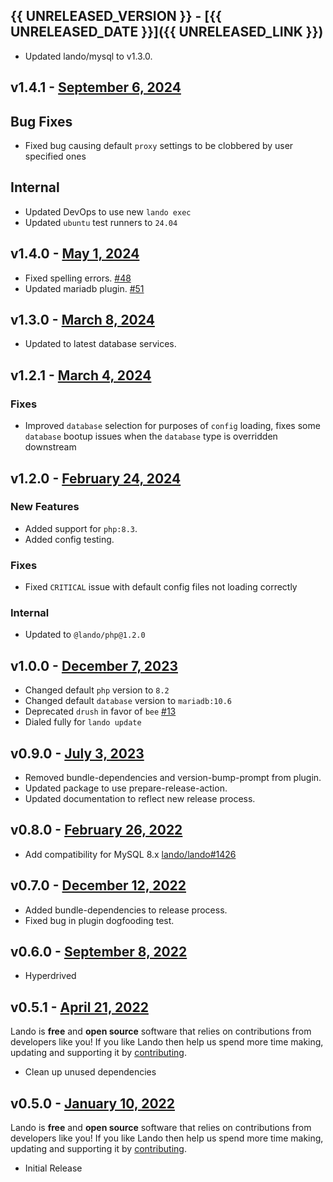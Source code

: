 ## {{ UNRELEASED_VERSION }} - [{{ UNRELEASED_DATE }}]({{ UNRELEASED_LINK }})

  - Updated lando/mysql to v1.3.0.

## v1.4.1 - [September 6, 2024](https://github.com/lando/backdrop/releases/tag/v1.4.1)

## Bug Fixes

* Fixed bug causing default `proxy` settings to be clobbered by user specified ones

## Internal

* Updated DevOps to use new `lando exec`
* Updated `ubuntu` test runners to `24.04`

## v1.4.0 - [May 1, 2024](https://github.com/lando/backdrop/releases/tag/v1.4.0)

* Fixed spelling errors. [#48](https://github.com/lando/backdrop/issues/48)
* Updated mariadb plugin. [#51](https://github.com/lando/mariadb/issues/51)

## v1.3.0 - [March 8, 2024](https://github.com/lando/backdrop/releases/tag/v1.3.0)

* Updated to latest database services.

## v1.2.1 - [March 4, 2024](https://github.com/lando/backdrop/releases/tag/v1.2.1)

### Fixes

* Improved `database` selection for purposes of `config` loading, fixes some `database` bootup issues when the `database` type is overridden downstream

## v1.2.0 - [February 24, 2024](https://github.com/lando/backdrop/releases/tag/v1.2.0)

### New Features

* Added support for `php:8.3`.
* Added config testing.

### Fixes

* Fixed `CRITICAL` issue with default config files not loading correctly

### Internal

* Updated to `@lando/php@1.2.0`

## v1.0.0 - [December 7, 2023](https://github.com/lando/backdrop/releases/tag/v1.0.0)

* Changed default `php` version to `8.2`
* Changed default `database` version to `mariadb:10.6`
* Deprecated `drush` in favor of `bee` [#13](https://github.com/lando/backdrop/issues/13)
* Dialed fully for `lando update`

## v0.9.0 - [July 3, 2023](https://github.com/lando/backdrop/releases/tag/v0.9.0)

* Removed bundle-dependencies and version-bump-prompt from plugin.
* Updated package to use prepare-release-action.
* Updated documentation to reflect new release process.

## v0.8.0 - [February 26, 2022](https://github.com/lando/backdrop/releases/tag/v0.8.0)

* Add compatibility for MySQL 8.x [lando/lando#1426](https://github.com/lando/lando/issues/1462)

## v0.7.0 - [December 12, 2022](https://github.com/lando/backdrop/releases/tag/v0.7.0)

* Added bundle-dependencies to release process.
* Fixed bug in plugin dogfooding test.

## v0.6.0 - [September 8, 2022](https://github.com/lando/backdrop/releases/tag/v0.6.0)

* Hyperdrived

## v0.5.1 - [April 21, 2022](https://github.com/lando/backdrop/releases/tag/v0.5.1)

Lando is **free** and **open source** software that relies on contributions from developers like you! If you like Lando then help us spend more time making, updating and supporting it by [contributing](https://github.com/sponsors/lando).

* Clean up unused dependencies

## v0.5.0 - [January 10, 2022](https://github.com/lando/backdrop/releases/tag/v0.5.0)

Lando is **free** and **open source** software that relies on contributions from developers like you! If you like Lando then help us spend more time making, updating and supporting it by [contributing](https://github.com/sponsors/lando).

* Initial Release
